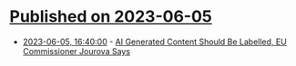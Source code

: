# [Published on 2023-06-05](index.md)

* [2023-06-05, 16:40:00](https://slashdot.org/story/23/06/05/1542243/ai-generated-content-should-be-labelled-eu-commissioner-jourova-says?utm_source=rss1.0mainlinkanon&utm_medium=feed) - [AI Generated Content Should Be Labelled, EU Commissioner Jourova Says](https://slashdot.org/story/23/06/05/1542243/ai-generated-content-should-be-labelled-eu-commissioner-jourova-says?utm_source=rss1.0mainlinkanon&utm_medium=feed)
